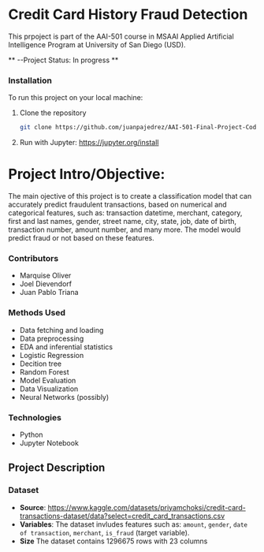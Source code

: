 # Credit Card History Fraud Detection
This prpoject is part of the AAI-501 course in MSAAI Applied Artificial Intelligence Program at University of San Diego (USD).

** --Project Status: In progress **

### Installation

To run this project on your local machine:

1. Clone the repository
    ```bash
    git clone https://github.com/juanpajedrez/AAI-501-Final-Project-Code 
    ```
2. Run with Jupyter: https://jupyter.org/install 

# Project Intro/Objective:
The main ojective of this project is to create a classification model that can accurately predict fraudulent transactions, based on numerical and categorical features, such as: transaction datetime, merchant, category, first and last names, gender, street name, city, state, job, date of birth, transaction number, amount number, and many more. The model would predict fraud or not based on these features.

### Contributors
- Marquise Oliver
- Joel Dievendorf
- Juan Pablo Triana

### Methods Used
- Data fetching and loading
- Data preprocessing
- EDA and inferential statistics
- Logistic Regression
- Decition tree
- Random Forest
- Model Evaluation
- Data Visualization
- Neural Networks (possibly)

### Technologies
- Python
- Jupyter Notebook

## Project Description

### Dataset
- **Source**: https://www.kaggle.com/datasets/priyamchoksi/credit-card-transactions-dataset/data?select=credit_card_transactions.csv
- **Variables**: The dataset invludes features such as: `amount`, `gender`, `date of transaction`, `merchant`, `is_fraud` (target variable).
- **Size** The dataset contains 1296675 rows with 23 columns